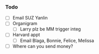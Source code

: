 ### Todo

- [ ] Email SUZ Yanlin
- [ ] Organigram
  - [ ] Larry plz be MM trigger integ
- [ ] Harvard appt
  - [ ] Email Blaga, Bonnie, Felice, Melissa
- [ ] Where can you send money?
